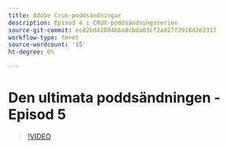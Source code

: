 ```yaml
---
title: Adobe Crux-poddsändningar
description: Episod 4 i CRUX-poddsändningsserien
source-git-commit: ecd2bd42884bba0cbda03cf2ad27f2918d2e2317
workflow-type: tm+mt
source-wordcount: '15'
ht-degree: 0%

---
```


# Den ultimata poddsändningen - Episod 5

>[!VIDEO](https://video.tv.adobe.com/v/3428867?quality=12learn=on)

